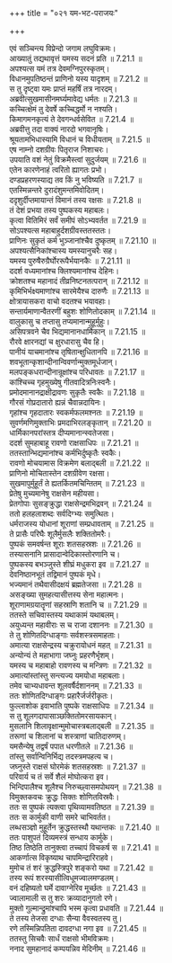 +++
title = "०२१ यम-भट-पराजयः"

+++


  
एवं सञ्चिन्त्य विप्रेन्दो जगाम लघुविक्रमः।  
आख्यातुं तद्यथावृत्तं यमस्य सदनं प्रति ॥ 7.21.1 ॥   
अपश्यत्स यमं तत्र देवमग्निपुरस्कृतम्।  
विधानमुपतिष्ठन्तं प्राणिनो यस्य यादृशम् ॥ 7.21.2 ॥   
स तु दृष्ट्वा यमः प्राप्तं महर्षिं तत्र नारदम्।  
अब्रवीत्सुखमासीनमर्घ्यमावेद्य धर्मतः ॥ 7.21.3 ॥   
कच्चित्क्षेमं तु देवर्षे कच्चिद्धर्मो न नश्यति।  
किमागमनकृत्यं ते देवगन्धर्वसेवित ॥ 7.21.4 ॥   
अब्रवीत्तु तदा वाक्यं नारदो भगवानृषिः।  
श्रूयतामभिधास्यामि विधानं च विधीयताम् ॥ 7.21.5 ॥   
एष नाम्नो दशग्रीवः पितृराज निशाचरः।  
उपयाति वशं नेतुं विक्रमैस्त्वां सुदुर्जयम् ॥ 7.21.6 ॥   
एतेन कारणेनाहं त्वरितो ह्यागतः प्रभो।  
दण्डप्रहरणस्याद्य तव किं नु भविष्यति ॥ 7.21.7 ॥   
एतस्मिन्नन्तरे दुरादंशुमन्तमिवोदितम्।  
ददृशुर्दीप्तमायान्तं विमानं तस्य रक्षसः ॥ 7.21.8 ॥   
तं देशं प्रभया तस्य पुष्पकस्य महाबलः।  
कृत्वा वितिमिरं सर्वं समीपं सोऽभ्यवर्तत ॥ 7.21.9 ॥   
सोऽपश्यत्स महाबाहुर्दशग्रीवस्ततस्ततः।  
प्राणिनः सुकृतं कर्म भुञ्जानांश्चैव दुष्कृतम् ॥ 7.21.10 ॥   
अपश्यत्सैनिकांश्चास्य यमस्यानुचरैः सह।  
यमस्य पुरुषैरुग्रैर्घोररूपैर्भयानकैः ॥ 7.21.11 ॥   
ददर्श वध्यमानांश्च क्लिश्यमानांश्च देहिनः।  
क्रोशतश्च महानादं तीव्रनिष्टनतत्परान् ॥ 7.21.12 ॥   
कृमिभिर्भक्ष्यमाणांश्च सारमेयैश्च दारुणैः ॥ 7.21.13 ॥   
क्षोत्रायासकरा वाचो वदतश्च भयावहाः।  
सन्तार्यमाणान्वैतरणीं बहुशः शोणितोदकाम् ॥ 7.21.14 ॥   
वालुकासु च तप्तासु तप्यमानान्मुहूर्मुहुः।  
असिपत्रवने चैव भिद्यमानानधार्मिकान् ॥ 7.21.15 ॥   
रौरवे क्षारनद्यां च क्षुरधारासु चैव हि।  
पानीयं याचमानांश्च तृषितान्क्षुधितानपि ॥ 7.21.16 ॥   
शवभूतान्कृशान्दीनान्विवर्णान्मुक्तमूर्धजान्।  
मलपङ्कधरान्दीनान्रूक्षांश्च परिधावतः ॥ 7.21.17 ॥   
कांश्चिच्च गृहमुख्येषु गीतवादित्रनिःस्वनैः।  
प्रमोदमानानद्राक्षीद्रावणः सुकृतैः स्वकैः ॥ 7.21.18 ॥   
गौरसं गोप्रदातारो ह्यन्नं चैवान्नदायिनः।  
गृहांश्च गृहदातारः स्वकर्मफलमश्नतः ॥ 7.21.19 ॥   
सुवर्णमणिमुक्ताभिः प्रमदाभिरलङ्कृतान् ॥ 7.21.20 ॥   
धार्मिकानपरांस्तत्र दीप्यमानान्स्वतेजसा।  
ददर्श सुमहाबाहू रावणो राक्षसाधिपः ॥ 7.21.21 ॥   
ततस्तान्भिद्यमानांश्च कर्मभिर्दुष्कृतैः स्वकैः।  
रावणो मोचयामास विक्रमेण बलाद्बली ॥ 7.21.22 ॥   
प्राणिनो मोचितास्तेन दशग्रीवेण रक्षसा।  
सुखमापुर्मुहूर्तं ते ह्यतर्कितमचिन्तितम् ॥ 7.21.23 ॥   
प्रेतेषु मुच्यमानेषु राक्षसेन महीयसा।  
प्रेतगोपाः सुसङ्क्रुद्धा राक्षसेन्द्रमभिद्रवन् ॥ 7.21.24 ॥   
ततो हलहलाशब्दः सर्वदिग्भ्यः समुत्थितः।  
धर्मराजस्य योधानां शूराणां सम्प्रधावताम् ॥ 7.21.25 ॥   
ते प्रासैः परिघैः शूलैर्मुसलैः शक्तितोमरैः।  
पुष्पकं समवर्षन्त शूराः शतसहस्रशः ॥ 7.21.26 ॥   
तस्यासनानि प्रासादान्वेदिकास्तोरणानि च।  
पुष्पकस्य बभञ्जुस्ते शीघ्रं मधुकरा इव ॥ 7.21.27 ॥   
देवनिष्ठानभूतं तद्विमानं पुष्पकं मृधे।  
भज्यमानं तथैवासीदक्षयं ब्रह्मतेजसा ॥ 7.21.28 ॥   
असङ्ख्या सुमहत्यासीत्तस्य सेना महात्मनः।  
शूराणामग्रयातॄणां सहस्राणि शतानि च ॥ 7.21.29 ॥   
ततस्ते सचिवास्तस्य यथाकामं यथाबलम्।  
अयुध्यन्त महावीराः स च राजा दशाननः ॥ 7.21.30 ॥   
ते तु शोणितदिग्धाङ्गाः सर्वशस्त्रसमाहताः।  
अमात्या राक्षसेन्द्रस्य चक्रुरायोधनं महत् ॥ 7.21.31 ॥   
अन्योन्यं ते महाभागा जघ्नुः प्रहरणैर्भृशम्।  
यमस्य च महाबाहो रावणस्य च मन्त्रिणः ॥ 7.21.32 ॥   
अमात्यांस्तांस्तु सन्त्यज्य यमयोधा महाबलाः।  
तमेव चाभ्यधावन्त शूलवर्षैर्दशाननम् ॥ 7.21.33 ॥   
ततः शोणितदिग्धाङ्गः प्रहारैर्जर्जरीकृतः।  
फुल्लाशोक इवाभाति पुष्पके राक्षसाधिपः ॥ 7.21.34 ॥   
स तु शूलगदापासाञ्छक्तितोमरसायकान्।  
मुसलानि शिलावृक्षान्मुमोचास्त्रबलाद्बली ॥ 7.21.35 ॥   
तरूणां च शिलानां च शस्त्राणां चातिदारुणम्।  
यमसैन्येषु तद्वर्षं पपात धरणीतले ॥ 7.21.36 ॥   
तांस्तु सर्वान्विनिर्भिद्य तदस्त्रमपहत्य च।  
जघ्नुस्ते राक्षसं घोरमेकं शतसहस्रशः ॥ 7.21.37 ॥   
परिवार्य च तं सर्वे शैलं मोघोत्करा इव।  
भिन्दिपालैश्च शूलैश्च निरुच्छ्वासमपोथयन् ॥ 7.21.38 ॥   
विमुक्तकवचः क्रुद्धः सिक्तः शोणितविस्रवैः।  
ततः स पुष्पकं त्यक्त्वा पृथिव्यामवतिष्ठत ॥ 7.21.39 ॥   
ततः स कार्मुकी वाणी समरे चाभिवर्तत।  
लब्धसञ्ज्ञो मुहूर्तेन क्रुद्धस्तस्थौ यथान्तकः ॥ 7.21.40 ॥   
ततः पाशुपतं दिव्यमस्त्रं सन्धाय कार्मुके।  
तिष्ठ तिष्ठेति तानुक्त्वा तच्चापं विचकर्ष स ॥ 7.21.41 ॥   
आकर्णात्स विकृष्याथ चापमिन्द्रारिराहवे।  
मुमोच तं शरं क्रुद्धस्त्रिपुरे शङ्करो यथा ॥ 7.21.42 ॥   
तस्य रूपं शरस्यासीत्विधूमज्वालमण्डलम्।  
वनं दहिष्यतो घर्मे दावाग्नेरिव मूर्च्छतः ॥ 7.21.43 ॥   
ज्वालामाली स तु शरः क्रव्यादानुगतो रणे।  
मुक्तो गुल्मान्द्रुमांश्चापि भस्म कृत्वा प्रधावति ॥ 7.21.44 ॥   
ते तस्य तेजसा दग्धाः सैन्या वैवस्वतस्य तु।  
रणे तस्मिन्निपतिता दावदग्धा नगा इव ॥ 7.21.45 ॥   
ततस्तु सिचवैः सार्धं राक्षसो भीमविक्रमः।  
ननाद सुमहानादं कम्पयन्निव मेदिनीम् ॥ 7.21.46 ॥   
